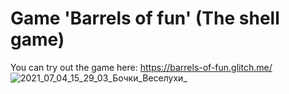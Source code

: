 # Game 'Barrels of fun' (The shell game)
You can try out the game here: https://barrels-of-fun.glitch.me/
![2021_07_04_15_29_03_Бочки_Веселухи_](https://user-images.githubusercontent.com/58038199/124385546-d3d90e00-dcde-11eb-9e01-8eb31bebf463.png)

